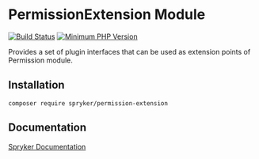 # PermissionExtension Module
[![Build Status](https://travis-ci.org/spryker/permission-extension.svg)](https://travis-ci.org/spryker/permission-extension)
[![Minimum PHP Version](https://img.shields.io/badge/php-%3E%3D%207.3-8892BF.svg)](https://php.net/)

Provides a set of plugin interfaces that can be used as extension points of Permission module.

## Installation

```
composer require spryker/permission-extension
```

## Documentation

[Spryker Documentation](https://academy.spryker.com/developing_with_spryker/module_guide/modules.html)
